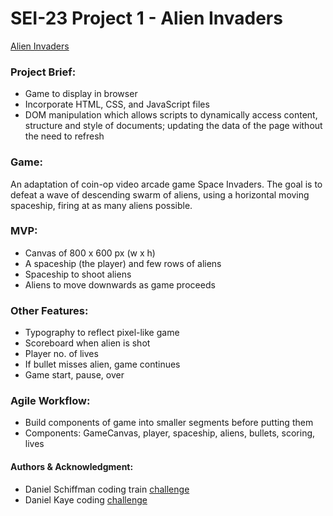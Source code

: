 # SEI-23 Project 1 - Alien Invaders

<a href="https://izzycsy.github.io/proj1-alienInvaders/">Alien Invaders</a>

### Project Brief: 
- Game to display in browser
- Incorporate HTML, CSS, and JavaScript files
- DOM manipulation which allows scripts to dynamically access content, structure and style of documents; updating the data of the page without the need to refresh

### Game: 
An adaptation of coin-op video arcade game Space Invaders. The goal is to defeat a wave of descending swarm of aliens, using a horizontal moving spaceship, firing at as many aliens possible.

### MVP:
- Canvas of 800 x 600 px (w x h)
- A spaceship (the player) and few rows of aliens
- Spaceship to shoot aliens
- Aliens to move downwards as game proceeds

### Other Features:
- Typography to reflect pixel-like game
- Scoreboard when alien is shot
- Player no. of lives 
- If bullet misses alien, game continues 
- Game start, pause, over

### Agile Workflow:
- Build components of game into smaller segments before putting them 
- Components: GameCanvas, player, spaceship, aliens, bullets, scoring, lives

#### Authors & Acknowledgment:
- Daniel Schiffman coding train <a href="https://www.youtube.com/watch?v=KnUqSQAHQSg">challenge</a>
- Daniel Kaye coding  <a href="https://editor.p5js.org/danno484/sketches/zzO5nmnEg">challenge</a>
